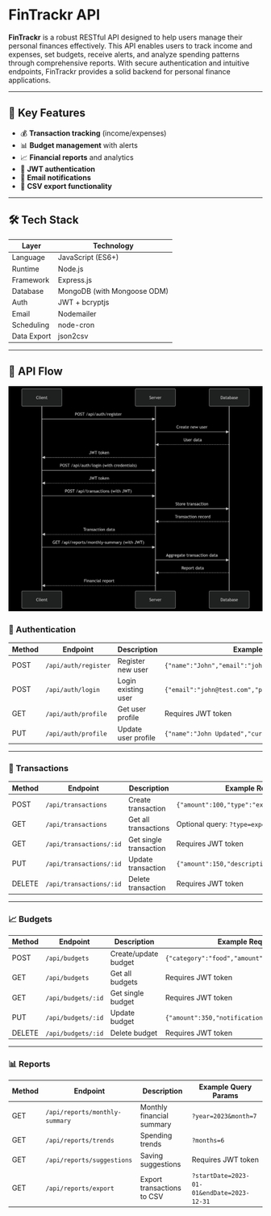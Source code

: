 # FinTrackr API

**FinTrackr** is a robust RESTful API designed to help users manage their personal finances effectively. This API enables users to track income and expenses, set budgets, receive alerts, and analyze spending patterns through comprehensive reports. With secure authentication and intuitive endpoints, FinTrackr provides a solid backend for personal finance applications.

---

## 🚀 Key Features

- 💰 **Transaction tracking** (income/expenses)
- 📊 **Budget management** with alerts
- 📈 **Financial reports** and analytics
- 🔐 **JWT authentication**
- 📧 **Email notifications**
- 📄 **CSV export functionality**

---

## 🛠️ Tech Stack

| Layer       | Technology                  |
| ----------- | --------------------------- |
| Language    | JavaScript (ES6+)           |
| Runtime     | Node.js                     |
| Framework   | Express.js                  |
| Database    | MongoDB (with Mongoose ODM) |
| Auth        | JWT + bcryptjs              |
| Email       | Nodemailer                  |
| Scheduling  | node-cron                   |
| Data Export | json2csv                    |

---

## 🔄 API Flow
![FinTrackr Sequence Diagram](./assets/Architecture.png)

### 📌 Authentication

| Method | Endpoint             | Description         | Example Request Body                                           |
| ------ | -------------------- | ------------------- | -------------------------------------------------------------- |
| POST   | `/api/auth/register` | Register new user   | `{"name":"John","email":"john@test.com","password":"pass123"}` |
| POST   | `/api/auth/login`    | Login existing user | `{"email":"john@test.com","password":"pass123"}`               |
| GET    | `/api/auth/profile`  | Get user profile    | Requires JWT token                                             |
| PUT    | `/api/auth/profile`  | Update user profile | `{"name":"John Updated","currency":"EUR"}`                     |

---

### 💸 Transactions

| Method | Endpoint                | Description            | Example Request Body                                |
| ------ | ----------------------- | ---------------------- | --------------------------------------------------- |
| POST   | `/api/transactions`     | Create transaction     | `{"amount":100,"type":"expense","category":"food"}` |
| GET    | `/api/transactions`     | Get all transactions   | Optional query: `?type=expense&category=food`       |
| GET    | `/api/transactions/:id` | Get single transaction | Requires JWT token                                  |
| PUT    | `/api/transactions/:id` | Update transaction     | `{"amount":150,"description":"Updated"}`            |
| DELETE | `/api/transactions/:id` | Delete transaction     | Requires JWT token                                  |

---

### 📈 Budgets

| Method | Endpoint           | Description          | Example Request Body                                  |
| ------ | ------------------ | -------------------- | ----------------------------------------------------- |
| POST   | `/api/budgets`     | Create/update budget | `{"category":"food","amount":300,"period":"monthly"}` |
| GET    | `/api/budgets`     | Get all budgets      | Requires JWT token                                    |
| GET    | `/api/budgets/:id` | Get single budget    | Requires JWT token                                    |
| PUT    | `/api/budgets/:id` | Update budget        | `{"amount":350,"notifications":false}`                |
| DELETE | `/api/budgets/:id` | Delete budget        | Requires JWT token                                    |

---

### 📊 Reports

| Method | Endpoint                       | Description                | Example Query Params                       |
| ------ | ------------------------------ | -------------------------- | ------------------------------------------ |
| GET    | `/api/reports/monthly-summary` | Monthly financial summary  | `?year=2023&month=7`                       |
| GET    | `/api/reports/trends`          | Spending trends            | `?months=6`                                |
| GET    | `/api/reports/suggestions`     | Saving suggestions         | Requires JWT token                         |
| GET    | `/api/reports/export`          | Export transactions to CSV | `?startDate=2023-01-01&endDate=2023-12-31` |